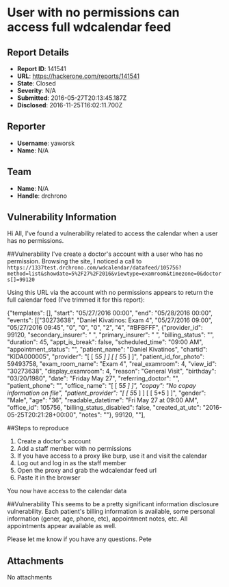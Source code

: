 # User with no permissions can access full wdcalendar feed

## Report Details
- **Report ID**: 141541
- **URL**: https://hackerone.com/reports/141541
- **State**: Closed
- **Severity**: N/A
- **Submitted**: 2016-05-27T20:13:45.187Z
- **Disclosed**: 2016-11-25T16:02:11.700Z

## Reporter
- **Username**: yaworsk
- **Name**: N/A

## Team
- **Name**: N/A
- **Handle**: drchrono

## Vulnerability Information
Hi All,
I've found a vulnerability related to access the calendar when a user has no permissions.

##Vulnerability
I've create a doctor's account with a user who has no permission. Browsing the site, I noticed a call to ```https://1337test.drchrono.com/wdcalendar/datafeed/105756?method=list&showdate=5%2F27%2F2016&viewtype=examroom&timezone=0&doctors[]=99120```

Using this URL via the account with no permissions appears to return the full calendar feed (I've trimmed it for this report):

{"templates": [], "start": "05/27/2016 00:00", "end": "05/28/2016 00:00", "events": [["30273638", "Daniel Kivatinos: Exam 4", "05/27/2016 09:00", "05/27/2016 09:45", "0", "0", "0", "2", "4", "#BFBFFF", {"provider_id": 99120, "secondary_insurer": " ", "primary_insurer": " ", "billing_status": "", "duration": 45, "appt_is_break": false, "scheduled_time": "09:00 AM", "appointment_status": "", "patient_name": "Daniel Kivatinos", "chartid": "KIDA000005", "provider": "[ [ 5*5 ] ] [ [ 5*5 ] ]", "patient_id_for_photo": 59493758, "exam_room_name": "Exam 4", "real_examroom": 4, "view_id": "30273638", "display_examroom": 4, "reason": "General Visit", "birthday": "03/20/1980", "date": "Friday May 27", "referring_doctor": "", "patient_phone": "", "office_name": "[ [ 5*5 ] ]", "copay": "No copay information on file", "patient_provider": "[ [ 5*5 ] ] [ [ 5*5 ] ]", "gender": "Male", "age": "36", "readable_datetime": "Fri May 27 at 09:00 AM", "office_id": 105756, "billing_status_disabled": false, "created_at_utc": "2016-05-25T20:21:28+00:00", "notes": ""}, 99120, ""], 

##Steps to reproduce
1. Create a doctor's account
2. Add a staff member with no permissions
3. If you have access to a proxy like burp, use it and visit the calendar
4. Log out and log in as the staff member
5. Open the proxy and grab the wdcalendar feed url
6. Paste it in the browser

You now have access to the calendar data

##Vulnerability
This seems to be a pretty significant information disclosure vulnerability. Each patient's billing information is available, some personal information (gener, age, phone, etc), appointment notes, etc. All appointments appear available as well.

Please let me know if you have any questions.
Pete

## Attachments
No attachments
